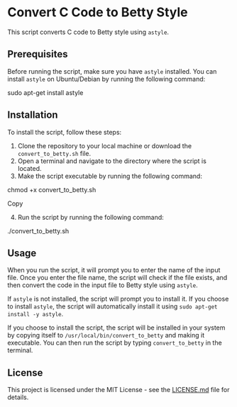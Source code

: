 # Convert C Code to Betty Style

This script converts C code to Betty style using `astyle`.

## Prerequisites

Before running the script, make sure you have `astyle` installed. You can install `astyle` on Ubuntu/Debian by running the following command:

sudo apt-get install astyle



## Installation

To install the script, follow these steps:

1. Clone the repository to your local machine or download the `convert_to_betty.sh` file.
2. Open a terminal and navigate to the directory where the script is located.
3. Make the script executable by running the following command:

chmod +x convert_to_betty.sh

Copy

4. Run the script by running the following command:

./convert_to_betty.sh



## Usage

When you run the script, it will prompt you to enter the name of the input file. Once you enter the file name, the script will check if the file exists, and then convert the code in the input file to Betty style using `astyle`.

If `astyle` is not installed, the script will prompt you to install it. If you choose to install `astyle`, the script will automatically install it using `sudo apt-get install -y astyle`.

If you choose to install the script, the script will be installed in your system by copying itself to `/usr/local/bin/convert_to_betty` and making it executable. You can then run the script by typing `convert_to_betty` in the terminal.

## License

This project is licensed under the MIT License - see the [LICENSE.md](LICENSE.md) file for details.
